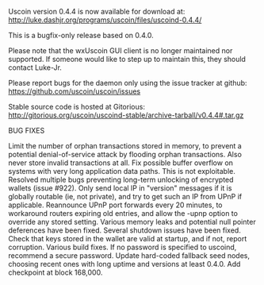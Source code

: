 Uscoin version 0.4.4 is now available for download at:
http://luke.dashjr.org/programs/uscoin/files/uscoind-0.4.4/

This is a bugfix-only release based on 0.4.0.

Please note that the wxUscoin GUI client is no longer maintained nor supported. If someone would like to step up to maintain this, they should contact Luke-Jr.

Please report bugs for the daemon only using the issue tracker at github:
https://github.com/uscoin/uscoin/issues

Stable source code is hosted at Gitorious:
http://gitorious.org/uscoin/uscoind-stable/archive-tarball/v0.4.4#.tar.gz

BUG FIXES

Limit the number of orphan transactions stored in memory, to prevent a potential denial-of-service attack by flooding orphan transactions. Also never store invalid transactions at all.
Fix possible buffer overflow on systems with very long application data paths. This is not exploitable.
Resolved multiple bugs preventing long-term unlocking of encrypted wallets (issue #922).
Only send local IP in "version" messages if it is globally routable (ie, not private), and try to get such an IP from UPnP if applicable.
Reannounce UPnP port forwards every 20 minutes, to workaround routers expiring old entries, and allow the -upnp option to override any stored setting.
Various memory leaks and potential null pointer deferences have been
fixed.
Several shutdown issues have been fixed.
Check that keys stored in the wallet are valid at startup, and if not,
report corruption.
Various build fixes.
If no password is specified to uscoind, recommend a secure password.
Update hard-coded fallback seed nodes, choosing recent ones with long uptime and versions at least 0.4.0.
Add checkpoint at block 168,000.

